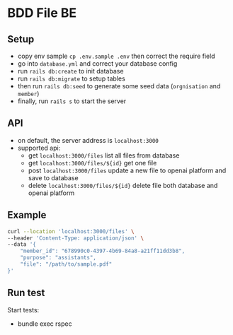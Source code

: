 # BDD File BE

## Setup
- copy env sample `cp .env.sample .env` then correct the require field
- go into `database.yml` and correct your database config
- run `rails db:create` to init database
- run `rails db:migrate` to setup tables
- then run `rails db:seed` to generate some seed data (`orgnisation` and `member`)
- finally, run `rails s` to start the server

## API
- on default, the server address is `localhost:3000`
- supported api:
    - get `localhost:3000/files` list all files from database
    - get `localhost:3000/files/${id}` get one file
    - post `localhost:3000/files` update a new file to openai platform and save to database
    - delete `localhost:3000/files/${id}` delete file both database and openai platform

## Example
```bash
curl --location 'localhost:3000/files' \
--header 'Content-Type: application/json' \
--data '{
    "member_id": "678990c0-4397-4b69-84a8-a21ff11dd3b8",
    "purpose": "assistants",
    "file": "/path/to/sample.pdf"
}'
```

## Run test

Start tests:
- bundle exec rspec
